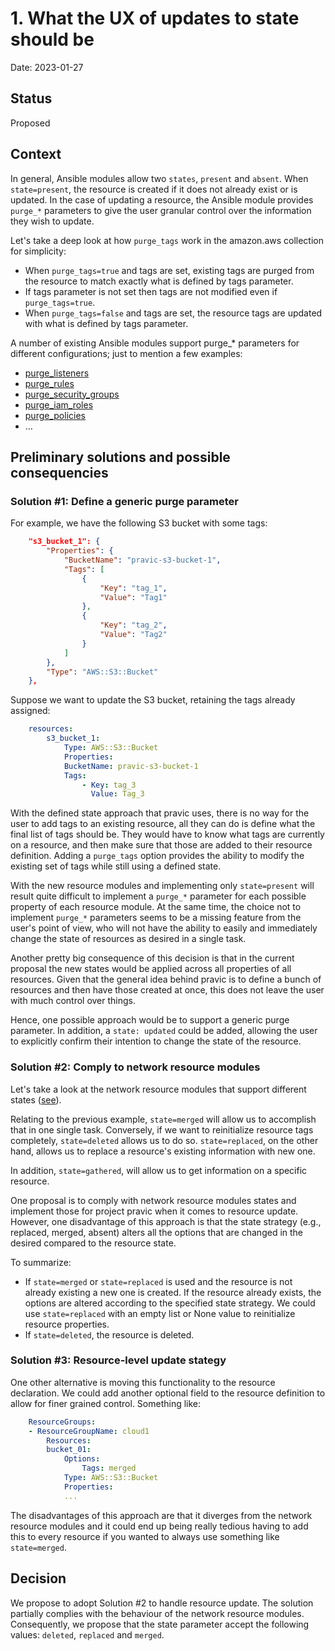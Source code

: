# 1. What the UX of updates to state should be

Date: 2023-01-27

## Status

Proposed

## Context

In general, Ansible modules allow two `states`, `present` and `absent`. When `state=present`, the resource is created if it does not already exist or is updated. In the case of updating a resource, the Ansible module provides `purge_*` parameters to give the user granular control over the information they wish to update.

Let's take a deep look at how `purge_tags` work in the amazon.aws collection for simplicity:
* When `purge_tags=true` and tags are set, existing tags are purged from the resource to match exactly what is defined by tags parameter.
* If tags parameter is not set then tags are not modified even if `purge_tags=true`.
* When `purge_tags=false` and tags are set, the resource tags are updated with what is defined by tags parameter.

A number of existing Ansible modules support purge_* parameters for different configurations; just to mention a few examples:
* [purge_listeners](https://github.com/ansible-collections/amazon.aws/blob/main/plugins/modules/elb_application_lb.py)
* [purge_rules](https://github.com/ansible-collections/amazon.aws/blob/main/plugins/modules/elb_application_lb.py)
* [purge_security_groups](https://github.com/ansible-collections/amazon.aws/blob/main/plugins/modules/rds_instance.py)
* [purge_iam_roles](https://github.com/ansible-collections/amazon.aws/blob/main/plugins/modules/rds_instance.py)
* [purge_policies](https://github.com/ansible-collections/amazon.aws/blob/main/plugins/modules/iam_user.py)
* …

## Preliminary solutions and possible consequencies

### Solution #1: Define a generic purge parameter
For example, we have the following S3 bucket with some tags:

```json
    "s3_bucket_1": {
        "Properties": {
            "BucketName": "pravic-s3-bucket-1",
            "Tags": [
                {
                    "Key": "tag_1",
                    "Value": "Tag1"
                },
                {
                    "Key": "tag_2",
                    "Value": "Tag2"
                }
            ]
        },
        "Type": "AWS::S3::Bucket"
    },
```

Suppose we want to update the S3 bucket, retaining the tags already assigned:

```yaml
    resources:
        s3_bucket_1:
            Type: AWS::S3::Bucket
            Properties:
            BucketName: pravic-s3-bucket-1
            Tags:
                - Key: tag_3
                  Value: Tag_3
```

With the defined state approach that pravic uses, there is no way for the user to add tags to an existing resource, all they can do is define what the final list of tags should be. They would have to know what tags are currently on a resource, and then make sure that those are added to their resource definition. Adding a `purge_tags` option provides the ability to modify the existing set of tags while still using a defined state.

With the new resource modules and implementing only `state=present` will result quite difficult to implement a `purge_*` parameter for each possible property of each resource module. At the same time, the choice not to implement `purge_*` parameters seems to be a missing feature from the user's point of view, who will not have the ability to easily and immediately change the state of resources as desired in a single task.

Another pretty big consequence of this decision is that in the current proposal the new states would be applied across all properties of all resources. Given that the general idea behind pravic is to define a bunch of resources and then have those created at once, this does not leave the user with much control over things.

Hence, one possible approach would be to support a generic purge parameter. In addition, a `state: updated` could be added, allowing the user to explicitly confirm their intention to change the state of the resource.

### Solution #2: Comply to network resource modules

Let's take a look at the network resource modules that support different states ([see](https://docs.ansible.com/ansible/latest/network/user_guide/network_resource_modules.html)).

Relating to the previous example, `state=merged` will allow us to accomplish that in one single task. Conversely, if we want to reinitialize resource tags completely, `state=deleted` allows us to do so. `state=replaced`, on the other hand, allows us to replace a resource's existing information with new one.

In addition, `state=gathered`, will allow us to get information on a specific resource.

One proposal is to comply with network resource modules states and implement those for project pravic when it comes to resource update. However, one disadvantage of this approach is that the state strategy (e.g., replaced, merged, absent) alters all the options that are changed in the desired compared to the resource state.

To summarize:
- If `state=merged` or `state=replaced` is used and the resource is not already existing a new one is created. If the resource already exists, the options are altered according to the specified state strategy.
We could use `state=replaced` with an empty list or None value to reinitialize resource properties.
- If `state=deleted`, the resource is deleted.

### Solution #3: Resource-level update stategy
One other alternative is moving this functionality to the resource declaration. We could add another optional field to the resource definition to allow for finer grained control. Something like:

```yaml
    ResourceGroups:
    - ResourceGroupName: cloud1
        Resources:
        bucket_01:
            Options:
                Tags: merged
            Type: AWS::S3::Bucket
            Properties:
            ...
```

The disadvantages of this approach are that it diverges from the network resource modules and it could end up being really tedious having to add this to every resource if you wanted to always use something like `state=merged`.

## Decision
We propose to adopt Solution #2 to handle resource update. The solution partially complies with the behaviour of the network resource modules. Consequently, we propose that the state parameter accept the following values: `deleted`, `replaced` and `merged`.

